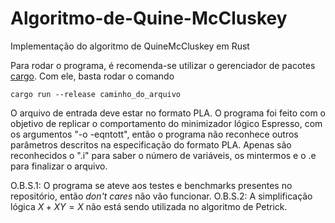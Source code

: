 # Algoritmo-de-Quine-McCluskey

Implementação do algoritmo de QuineMcCluskey em Rust

Para rodar o programa, é recomenda-se utilizar o gerenciador de pacotes [cargo](https://github.com/rust-lang/cargo). Com ele, basta rodar o comando

`cargo run --release caminho_do_arquivo`

O arquivo de entrada deve estar no formato PLA. O programa foi feito com o objetivo de replicar o comportamento do minimizador lógico Espresso, com os argumentos "-o -eqntott", então o programa não reconhece outros parâmetros descritos na especificação do formato PLA. Apenas são reconhecidos o ".i" para saber o número de variáveis, os mintermos e o .e para finalizar o arquivo.

O.B.S.1: O programa se ateve aos testes e benchmarks presentes no repositório, então _don't cares_ não vão funcionar.
O.B.S.2: A simplificação lógica $X+XY=X$ não está sendo utilizada no algoritmo de Petrick.
